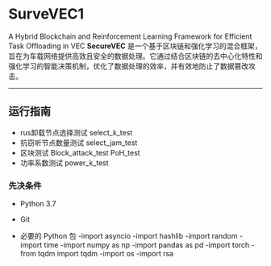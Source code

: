 # SurveVEC1
A Hybrid Blockchain and Reinforcement Learning Framework for Efficient Task Offloading in VEC
**SecureVEC** 是一个基于区块链和强化学习的混合框架，旨在为车载网络提供高效且安全的数据处理。它通过结合区块链的去中心化特性和强化学习的智能决策机制，优化了数据处理的效率，并有效地防止了数据篡改攻击。

---

## 运行指南
- rus卸载节点选择测试
select_k_test
- 抗窃听节点数量测试
select_jam_test
- 区块测试
Block_attack_test
PoH_test
- 功率系数测试
power_k_test


### 先决条件

- Python 3.7
- Git
  
- 必要的 Python 包
-import asyncio
-import hashlib
-import random
-import time
-import numpy as np
-import pandas as pd
-import torch
-from tqdm import tqdm
-import os
-import rsa
